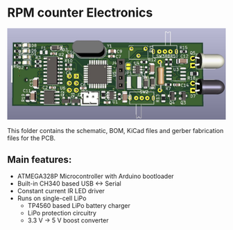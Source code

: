 # RPM counter Electronics

![PCB render KiCad](./images/KiCad_render.jpg)

This folder contains the schematic, BOM, KiCad files and gerber fabrication files for the PCB.

## Main features:

* ATMEGA328P Microcontroller with Arduino bootloader
* Built-in CH340 based USB <-> Serial
* Constant current IR LED driver
* Runs on single-cell LiPo
  * TP4560 based LiPo battery charger
  * LiPo protection circuitry
  * 3.3 V -> 5 V boost converter